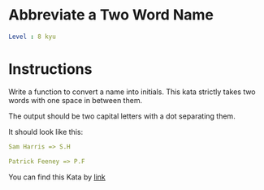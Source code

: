 # Abbreviate a Two Word Name

```yaml
Level : 8 kyu
```

# Instructions
Write a function to convert a name into initials. This kata strictly takes two words with one space in between them.

The output should be two capital letters with a dot separating them.

It should look like this:

```yaml
Sam Harris => S.H

Patrick Feeney => P.F
```

You can find this Kata by [link](https://www.codewars.com/kata/57eadb7ecd143f4c9c0000a3/train/java)